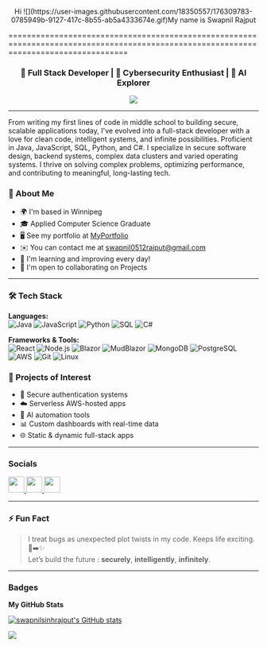 <p align="center">Hi ![](https://user-images.githubusercontent.com/18350557/176309783-0785949b-9127-417c-8b55-ab5a4333674e.gif)My name is Swapnil Rajput </p>
======================================================================================================================================

<h3 align="center">🚀 Full Stack Developer | 🔐 Cybersecurity Enthusiast | 🤖 AI Explorer</h3>

<p align="center">
  <img src="https://readme-typing-svg.herokuapp.com/?lines=Building+secure+apps+for+infinite+scale;Driven+by+code%2C+logic+and+vision;Always+learning+Always+building!&center=true&width=500&height=45">
</p>

---

From writing my first lines of code in middle school to building secure, scalable applications today, I've evolved into a full-stack developer with a love for clean code, intelligent systems, and infinite possibilities. Proficient in Java, JavaScript, SQL, Python, and C#. I specialize in secure software design, backend systems, complex data clusters and varied operating systems. I thrive on solving complex problems, optimizing performance, and contributing to meaningful, long-lasting tech.
### 🌟 About Me

* 🌍 I'm based in Winnipeg
* 🎓 Applied Computer Science Graduate
* 🖥️ See my portfolio at [MyPortfolio](http://octaners.com)
* ✉️ You can contact me at [swapnil0512rajput@gmail.com](mailto:swapnil0512rajput@gmail.com)
* 🧠 I'm learning and improving every day!
* 🤝 I'm open to collaborating on Projects

---

### 🛠️ Tech Stack

**Languages:**  
![Java](https://img.shields.io/badge/Java-orange?style=flat&logo=java) ![JavaScript](https://img.shields.io/badge/JavaScript-yellow?style=flat&logo=javascript) ![Python](https://img.shields.io/badge/Python-blue?style=flat&logo=python) ![SQL](https://img.shields.io/badge/SQL-lightgrey?style=flat&logo=mysql) ![C#](https://img.shields.io/badge/C%23-purple?style=flat&logo=csharp)

**Frameworks & Tools:**  
![React](https://img.shields.io/badge/React-20232A?style=flat&logo=react) ![Node.js](https://img.shields.io/badge/Node.js-43853D?style=flat&logo=node-dot-js) ![Blazor](https://img.shields.io/badge/Blazor-512BD4?style=flat&logo=dotnet) ![MudBlazor](https://img.shields.io/badge/MudBlazor-darkblue?style=flat&logo=blazor) ![MongoDB](https://img.shields.io/badge/MongoDB-4ea94b?style=flat&logo=mongodb) ![PostgreSQL](https://img.shields.io/badge/PostgreSQL-336791?style=flat&logo=postgresql) ![AWS](https://img.shields.io/badge/AWS-orange?style=flat&logo=amazon-aws) ![Git](https://img.shields.io/badge/Git-F05032?style=flat&logo=git) ![Linux](https://img.shields.io/badge/Linux-black?style=flat&logo=linux)

### 🧠 Projects of Interest

- 🔐 Secure authentication systems
- ☁️ Serverless AWS-hosted apps
- 🧬 AI automation tools
- 📊 Custom dashboards with real-time data
- 🌐 Static & dynamic full-stack apps

---
### Socials

<p> <a href="https://www.github.com/swapnilsinhrajput" target="_blank" rel="noreferrer"> <picture> <source media="(prefers-color-scheme: dark)" srcset="https://raw.githubusercontent.com/danielcranney/readme-generator/main/public/icons/socials/github-dark.svg" /> <source media="(prefers-color-scheme: light)" srcset="https://raw.githubusercontent.com/danielcranney/readme-generator/main/public/icons/socials/github.svg" /> <img src="https://raw.githubusercontent.com/danielcranney/readme-generator/main/public/icons/socials/github.svg" width="32" height="32" /> </picture> </a> <a href="https://www.linkedin.com/in/swapnilsinhrajput5959" target="_blank" rel="noreferrer"> <picture> <source media="(prefers-color-scheme: dark)" srcset="https://raw.githubusercontent.com/danielcranney/readme-generator/main/public/icons/socials/linkedin-dark.svg" /> <source media="(prefers-color-scheme: light)" srcset="https://raw.githubusercontent.com/danielcranney/readme-generator/main/public/icons/socials/linkedin.svg" /> <img src="https://raw.githubusercontent.com/danielcranney/readme-generator/main/public/icons/socials/linkedin.svg" width="32" height="32" /> </picture> </a> <a href="https://www.x.com/DedSecSwapnil" target="_blank" rel="noreferrer"> <picture> <source media="(prefers-color-scheme: dark)" srcset="https://raw.githubusercontent.com/danielcranney/readme-generator/main/public/icons/socials/twitter-dark.svg" /> <source media="(prefers-color-scheme: light)" srcset="https://raw.githubusercontent.com/danielcranney/readme-generator/main/public/icons/socials/twitter.svg" /> <img src="https://raw.githubusercontent.com/danielcranney/readme-generator/main/public/icons/socials/twitter.svg" width="32" height="32" /> </picture> </a></p>

---

### ⚡ Fun Fact
> I treat bugs as unexpected plot twists in my code. Keeps life exciting. 🐛➡️✨  
> Let’s build the future : **securely**, **intelligently**, **infinitely**.

---
### Badges

<b>My GitHub Stats</b>

<a href="http://www.github.com/swapnilsinhrajput"><img src="https://github-readme-stats.vercel.app/api?username=swapnilsinhrajput&show_icons=true&hide=&count_private=true&title_color=0891b2&text_color=ffffff&icon_color=0891b2&bg_color=1c1917&hide_border=true&show_icons=true" alt="swapnilsinhrajput's GitHub stats" /></a>

<a href="http://www.github.com/swapnilsinhrajput"><img src="https://github-readme-streak-stats.herokuapp.com/?user=swapnilsinhrajput&stroke=ffffff&background=1c1917&ring=0891b2&fire=0891b2&currStreakNum=ffffff&currStreakLabel=0891b2&sideNums=ffffff&sideLabels=ffffff&dates=ffffff&hide_border=true" /></a>
